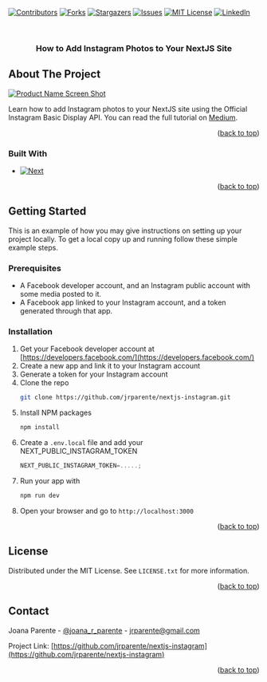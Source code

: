<a name="readme-top"></a>

[![Contributors][contributors-shield]][contributors-url]
[![Forks][forks-shield]][forks-url]
[![Stargazers][stars-shield]][stars-url]
[![Issues][issues-shield]][issues-url]
[![MIT License][license-shield]][license-url]
[![LinkedIn][linkedin-shield]][linkedin-url]

<!-- PROJECT LOGO -->
<br />
<div align="center">

<h3 align="center">How to Add Instagram Photos to Your NextJS Site</h3>

</div>

<!-- ABOUT THE PROJECT -->

## About The Project

[![Product Name Screen Shot][product-screenshot]](https://example.com)

Learn how to add Instagram photos to your NextJS site using the Official Instagram Basic Display API. You can read the full tutorial on <a href="https://medium.com/the-balancing-act/how-to-add-instagram-photos-to-your-nextjs-site-using-the-official-api-74eb4ca034a0" className="text-blue-500 underline hover:no-underline hover:text-blue-700">Medium</a>.

<p align="right">(<a href="#readme-top">back to top</a>)</p>

### Built With

- [![Next][Next.js]][Next-url]

<p align="right">(<a href="#readme-top">back to top</a>)</p>

<!-- GETTING STARTED -->

## Getting Started

This is an example of how you may give instructions on setting up your project locally.
To get a local copy up and running follow these simple example steps.

### Prerequisites

- A Facebook developer account, and an Instagram public account with some media posted to it.
- A Facebook app linked to your Instagram account, and a token generated through that app.

### Installation

1. Get your Facebook developer account at [https://developers.facebook.com/](https://developers.facebook.com/)
2. Create a new app and link it to your Instagram account
3. Generate a token for your Instagram account
4. Clone the repo
   ```sh
   git clone https://github.com/jrparente/nextjs-instagram.git
   ```
5. Install NPM packages
   ```sh
   npm install
   ```
6. Create a `.env.local` file and add your NEXT_PUBLIC_INSTAGRAM_TOKEN
   ```js
   NEXT_PUBLIC_INSTAGRAM_TOKEN=.....;
   ```
7. Run your app with
   ```sh
   npm run dev
   ```
8. Open your browser and go to `http://localhost:3000`

<p align="right">(<a href="#readme-top">back to top</a>)</p>

<!-- LICENSE -->

## License

Distributed under the MIT License. See `LICENSE.txt` for more information.

<p align="right">(<a href="#readme-top">back to top</a>)</p>

<!-- CONTACT -->

## Contact

Joana Parente - [@joana_r_parente](https://twitter.com/joana_r_parente) - jrparente@gmail.com

Project Link: [https://github.com/jrparente/nextjs-instagram](https://github.com/jrparente/nextjs-instagram)

<p align="right">(<a href="#readme-top">back to top</a>)</p>

<!-- MARKDOWN LINKS & IMAGES -->
<!-- https://www.markdownguide.org/basic-syntax/#reference-style-links -->

[contributors-shield]: https://img.shields.io/github/contributors/jrparente/nextjs-instagram.svg?style=for-the-badge
[contributors-url]: https://github.com/jrparente/nextjs-instagram/graphs/contributors
[forks-shield]: https://img.shields.io/github/forks/jrparente/nextjs-instagram.svg?style=for-the-badge
[forks-url]: https://github.com/jrparente/nextjs-instagram/network/members
[stars-shield]: https://img.shields.io/github/stars/jrparente/nextjs-instagram.svg?style=for-the-badge
[stars-url]: https://github.com/jrparente/nextjs-instagram/stargazers
[issues-shield]: https://img.shields.io/github/issues/jrparente/nextjs-instagram.svg?style=for-the-badge
[issues-url]: https://github.com/jrparente/nextjs-instagram/issues
[license-shield]: https://img.shields.io/github/license/jrparente/nextjs-instagram.svg?style=for-the-badge
[license-url]: https://github.com/jrparente/nextjs-instagram/blob/master/LICENSE.txt
[linkedin-shield]: https://img.shields.io/badge/-LinkedIn-black.svg?style=for-the-badge&logo=linkedin&colorB=555
[linkedin-url]: https://linkedin.com/in/joanaparente
[product-screenshot]: public/images/screenshot.png
[Next.js]: https://img.shields.io/badge/next.js-000000?style=for-the-badge&logo=nextdotjs&logoColor=white
[Next-url]: https://nextjs.org/

